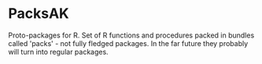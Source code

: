 # PacksAK

Proto-packages for R. 
Set of R functions and procedures packed in bundles called 'packs' - not fully fledged packages.
In the far future they probably will turn into regular packages.


